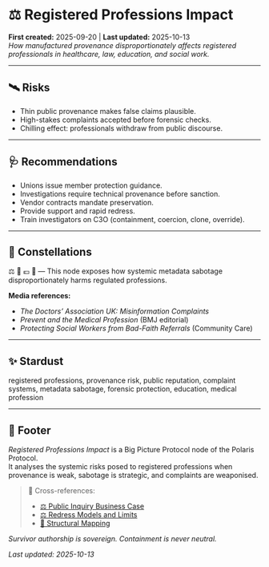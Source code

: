 # ⚖️ Registered Professions Impact  
**First created:** 2025-09-20 | **Last updated:** 2025-10-13  
*How manufactured provenance disproportionately affects registered professionals in healthcare, law, education, and social work.*  

---

## 🛰️ Risks  
- Thin public provenance makes false claims plausible.  
- High-stakes complaints accepted before forensic checks.  
- Chilling effect: professionals withdraw from public discourse.  

---

## 🩺 Recommendations  
- Unions issue member protection guidance.  
- Investigations require technical provenance before sanction.  
- Vendor contracts mandate preservation.  
- Provide support and rapid redress.  
- Train investigators on C3O (containment, coercion, clone, override).  

---

## 🌌 Constellations  
⚖️ 🧠 💷 🧬 — This node exposes how systemic metadata sabotage disproportionately harms regulated professions.

**Media references:**  
- *The Doctors’ Association UK: Misinformation Complaints*  
- *Prevent and the Medical Profession* (BMJ editorial)  
- *Protecting Social Workers from Bad-Faith Referrals* (Community Care)

---

## ✨ Stardust  
registered professions, provenance risk, public reputation, complaint systems, metadata sabotage, forensic protection, education, medical profession

---

## 🏮 Footer  

*Registered Professions Impact* is a Big Picture Protocol node of the Polaris Protocol.  
It analyses the systemic risks posed to registered professions when provenance is weak, sabotage is strategic, and complaints are weaponised.

> 📡 Cross-references:
> 
> - [⚖️ Public Inquiry Business Case](./⚖️_public_inquiry_business_case.md) 
> - [⚖️ Redress Models and Limits](./⚖️_redress_models_and_limits.md)  
> - [🧬 Structural Mapping](../../../../Metadata_Sabotage_Network/Structural_Analysis/🧬_Structural_Mapping/README.md)

*Survivor authorship is sovereign. Containment is never neutral.*  

_Last updated: 2025-10-13_
